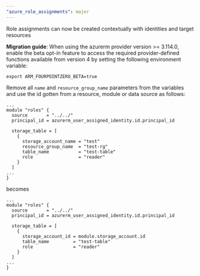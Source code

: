 ```yaml
---
"azure_role_assignments": major
---
```


Role assignments can now be created contextually with identities and target resources

**Migration guide**:
When using the azurerm provider version >= 3.114.0, enable the beta opt-in feature to access the required provider-defined functions available from version 4 by setting the following environment variable:

```
export ARM_FOURPOINTZERO_BETA=true
```

Remove all `name` and `resource_group_name` parameters from the variables and use the id gotten from a resource, module or data source as follows:
```
...
module "roles" {
  source       = "../../"
  principal_id = azurerm_user_assigned_identity.id.principal_id

  storage_table = [
    {
      storage_account_name = "test"
      resource_group_name  = "test-rg"
      table_name           = "test-table"
      role                 = "reader"
    }
  ]
...
}
```

becomes

```
...
module "roles" {
  source       = "../../"
  principal_id = azurerm_user_assigned_identity.id.principal_id

  storage_table = [
    {
      storage_account_id = module.storage_account.id
      table_name         = "test-table"
      role               = "reader"
    }
  ]
...
}
```